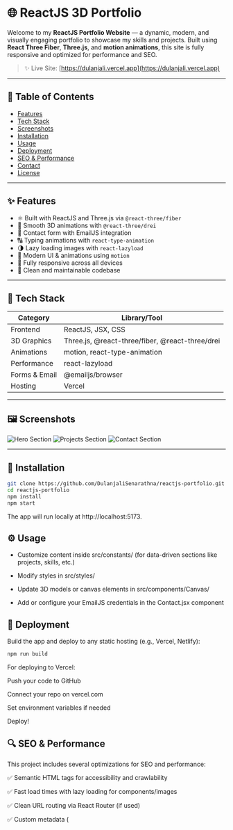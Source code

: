 # 🌐 ReactJS 3D Portfolio

Welcome to my **ReactJS Portfolio Website** — a dynamic, modern, and visually engaging portfolio to showcase my skills and projects. Built using **React Three Fiber**, **Three.js**, and **motion animations**, this site is fully responsive and optimized for performance and SEO.

> ✨ Live Site: [https://dulanjali.vercel.app](https://dulanjali.vercel.app)

---

## 📌 Table of Contents

- [Features](#-features)
- [Tech Stack](#-tech-stack)
- [Screenshots](#-screenshots)
- [Installation](#-installation)
- [Usage](#-usage)
- [Deployment](#-deployment)
- [SEO & Performance](#-seo--performance)
- [Contact](#-contact)
- [License](#-license)

---

## ✨ Features

- ⚛️ Built with ReactJS and Three.js via `@react-three/fiber`
- 🎥 Smooth 3D animations with `@react-three/drei`
- 📩 Contact form with EmailJS integration
- 🔠 Typing animations with `react-type-animation`
- 🌗 Lazy loading images with `react-lazyload`
- 🎨 Modern UI & animations using `motion`
- 📱 Fully responsive across all devices
- 🧠 Clean and maintainable codebase

---

## 🔧 Tech Stack

| Category     | Library/Tool              |
|--------------|---------------------------|
| Frontend     | ReactJS, JSX, CSS |
| 3D Graphics  | Three.js, @react-three/fiber, @react-three/drei |
| Animations   | motion, react-type-animation |
| Performance  | react-lazyload            |
| Forms & Email| @emailjs/browser          |
| Hosting      | Vercel                    |

---

## 🖼️ Screenshots

![Hero Section](./screenshots/hero.png)
![Projects Section](./screenshots/projects.png)
![Contact Section](./screenshots/contact.png)

---

## 🚀 Installation

```bash
git clone https://github.com/DulanjaliSenarathna/reactjs-portfolio.git
cd reactjs-portfolio
npm install
npm start
```
The app will run locally at http://localhost:5173.

## ⚙️ Usage
- Customize content inside src/constants/ (for data-driven sections like projects, skills, etc.)

- Modify styles in src/styles/

- Update 3D models or canvas elements in src/components/Canvas/

- Add or configure your EmailJS credentials in the Contact.jsx component

## 🚢 Deployment
Build the app and deploy to any static hosting (e.g., Vercel, Netlify):

```bash
npm run build
```
For deploying to Vercel:

Push your code to GitHub

Connect your repo on vercel.com

Set environment variables if needed

Deploy!

## 🔍 SEO & Performance

This project includes several optimizations for SEO and performance:

✅ Semantic HTML tags for accessibility and crawlability

✅ Fast load times with lazy loading for components/images

✅ Clean URL routing via React Router (if used)

✅ Custom metadata (<title>, <meta name="description">) for better search presence

✅ Responsive design to improve Core Web Vitals

✅ 3D models efficiently loaded using suspense and fallbacks

📌 Tip: For even better SEO, consider migrating to Next.js or Gatsby for server-side rendering or static generation.

## 📫 Contact
Feel free to connect with me:

🌐 Website

💼 LinkedIn

📧 Email: dulanjalisenarathna9377@gmail.com

🙌 Thank You!
If you like this project, consider giving it a ⭐ on GitHub or sharing it with others!








